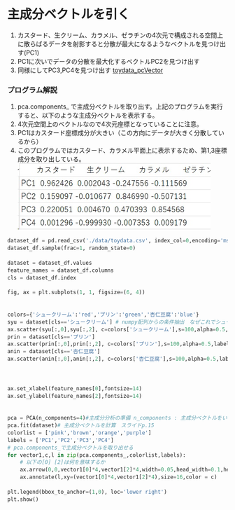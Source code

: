 # 主成分ベクトルを引く
1. カスタード、生クリーム、カラメル、ゼラチンの4次元で構成される空間上に散らばるデータを射影すると分散が最大になるようなベクトルを見つけ出す(PC1)
2. PC1に次いでデータの分散を最大化するベクトルPC2を見つけ出す
3. 同様にしてPC3,PC4を見つけ出す
[toydata_pcVector](toydata_pcVector.py)  
### プログラム解説
1. pca.components_ で主成分ベクトルを取り出す。上記のプログラムを実行すると、以下のような主成分ベクトルを表示する。
2. 4次元空間上のベクトルなので4次元座標となっていることに注意。
3. PC1はカスタード座標成分が大きい（この方向にデータが大きく分散しているから）
4. このプログラムではカスタード、カラメル平面上に表示するため、第1,3座標成分を取り出している。
![alt pc_vector](pca_vector.jpg)


```python 
dataset_df = pd.read_csv('./data/toydata.csv', index_col=0,encoding='ms932', sep=',',skiprows=0)
dataset_df.sample(frac=1, random_state=0)

dataset = dataset_df.values
feature_names = dataset_df.columns 
cls = dataset_df.index

fig, ax = plt.subplots(1, 1, figsize=(6, 4))


colors={'シュークリーム':'red','プリン':'green','杏仁豆腐':'blue'}
syu = dataset[cls=='シュークリーム'] # numpy配列からの条件抽出　なぜこれでシュークリームのデータを取り出せるかを考えよ
ax.scatter(syu[:,0],syu[:,2], c=colors['シュークリーム'],s=100,alpha=0.5,label='シュークリーム')
prin = dataset[cls=='プリン']
ax.scatter(prin[:,0],prin[:,2], c=colors['プリン'],s=100,alpha=0.5,label='プリン')
anin = dataset[cls=='杏仁豆腐']
ax.scatter(anin[:,0],anin[:,2], c=colors['杏仁豆腐'],s=100,alpha=0.5,label='杏仁豆腐')



ax.set_xlabel(feature_names[0],fontsize=14)
ax.set_ylabel(feature_names[2],fontsize=14)               


pca = PCA(n_components=4)#主成分分析の準備 n_components : 主成分ベクトルをいくつ検出するかを表すパラメータ
pca.fit(dataset)# 主成分ベクトルを計算　スライドp.15
colorlist = ['pink','brown','orange','purple']
labels = ['PC1','PC2','PC3','PC4']
# pca.components_で主成分ベクトルを取り出せる
for vector1,c,l in zip(pca.components_,colorlist,labels):
	# 以下の[0] [2]は何を意味するか
    ax.arrow(0,0,vector1[0]*4,vector1[2]*4,width=0.05,head_width=0.1,head_length=0.1,length_includes_head=True,color=c)
    ax.annotate(l,xy=(vector1[0]*4,vector1[2]*4),size=16,color = c)

plt.legend(bbox_to_anchor=(1,0), loc='lower right')
plt.show()

```